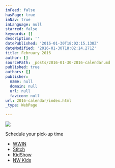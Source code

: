 ```yaml
---
inFeed: false
hasPage: true
inNav: true
inLanguage: null
starred: false
keywords: []
description: ''
datePublished: '2016-01-30T18:02:15.138Z'
dateModified: '2016-01-30T18:02:14.271Z'
title: February 2016
author: []
sourcePath: _posts/2016-01-30-2016-calendar.md
published: true
authors: []
publisher:
  name: null
  domain: null
  url: null
  favicon: null
url: 2016-calendar/index.html
_type: WebPage

---
```

![](https://s3-us-west-2.amazonaws.com/the-grid-img/p/9e7834fc1ac801f4981b3ee7fb6945f38a04f89d.jpg)

Schedule your pick-up time

* [WWIN][0]
* [Stitch][1]
* [KidShow][2]
* [NW Kids][3]

[0]: https://www.timetrade.com/book/BDJDN
[1]: https://www.timetrade.com/book/YS55C
[2]: https://www.timetrade.com/book/187TR
[3]: https://www.timetrade.com/book/G34PM